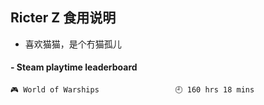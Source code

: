 ## Ricter Z 食用说明
- 喜欢猫猫，是个冇猫孤儿

<!-- steam-box start -->
#### - Steam playtime leaderboard
```text
🎮 World of Warships                 🕘 160 hrs 18 mins
```
<!-- Powered by https://github.com/YouEclipse/steam-box . -->
<!-- steam-box end -->
